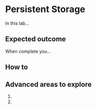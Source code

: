 # Persistent Storage

In this lab...

## Expected outcome

When complete you...

## How to

## Advanced areas to explore

1. 
2. 